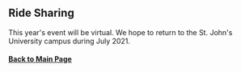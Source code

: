 ## Ride Sharing

This year's event will be virtual.  We hope to return to the St. John's University campus during July 2021.

#### [Back to Main Page](index.md)
